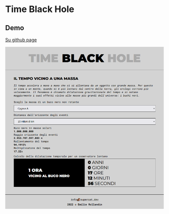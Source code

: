 # Time Black Hole

## Demo
[Su github page](https://archistico.github.io/TimeBlackHole/)

![screenshot](https://github.com/archistico/TimeBlackHole/blob/main/screenshot-time-black-hole.png?raw=true) 
